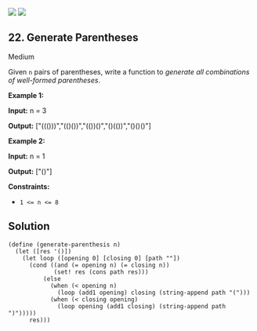 [![](https://img.shields.io/github/stars/javadev/LeetCode-in-All?label=Stars&style=flat-square)](https://github.com/javadev/LeetCode-in-All)
[![](https://img.shields.io/github/forks/javadev/LeetCode-in-All?label=Fork%20me%20on%20GitHub%20&style=flat-square)](https://github.com/javadev/LeetCode-in-All/fork)

## 22\. Generate Parentheses

Medium

Given `n` pairs of parentheses, write a function to _generate all combinations of well-formed parentheses_.

**Example 1:**

**Input:** n = 3

**Output:** ["((()))","(()())","(())()","()(())","()()()"]

**Example 2:**

**Input:** n = 1

**Output:** ["()"]

**Constraints:**

*   `1 <= n <= 8`

## Solution

```racket
(define (generate-parenthesis n)
  (let ([res '()])
    (let loop ([opening 0] [closing 0] [path ""])
      (cond ((and (= opening n) (= closing n))
             (set! res (cons path res)))
          (else
            (when (< opening n)
              (loop (add1 opening) closing (string-append path "(")))
            (when (< closing opening)
              (loop opening (add1 closing) (string-append path ")")))))
      res)))
```